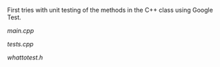 First tries with unit testing of the methods in the C++ class using Google Test.

*main.cpp*

*tests.cpp*

*whattotest.h*